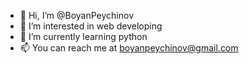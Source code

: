 - 👋 Hi, I’m @BoyanPeychinov
- 👀 I’m interested in web developing
- 🌱 I’m currently learning python
- 📫 You can reach me at boyanpeychinov@gmail.com

<!---
BoyanPeychinov/BoyanPeychinov is a ✨ special ✨ repository because its `README.md` (this file) appears on your GitHub profile.
You can click the Preview link to take a look at your changes.
--->
